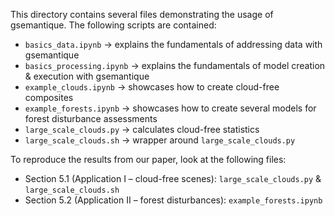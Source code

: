 This directory contains several files demonstrating the usage of gsemantique. The following scripts are contained:

* `basics_data.ipynb` -> explains the fundamentals of addressing data with gsemantique
* `basics_processing.ipynb` -> explains the fundamentals of model creation & execution with gsemantique
* `example_clouds.ipynb` -> showcases how to create cloud-free composites
* `example_forests.ipynb` -> showcases how to create several models for forest disturbance assessments
* `large_scale_clouds.py` -> calculates cloud-free statistics
* `large_scale_clouds.sh` -> wrapper around `large_scale_clouds.py`  

To reproduce the results from our paper, look at the following files:
* Section 5.1 (Application I – cloud-free scenes): `large_scale_clouds.py` & `large_scale_clouds.sh`
* Section 5.2 (Application II – forest disturbances): `example_forests.ipynb`